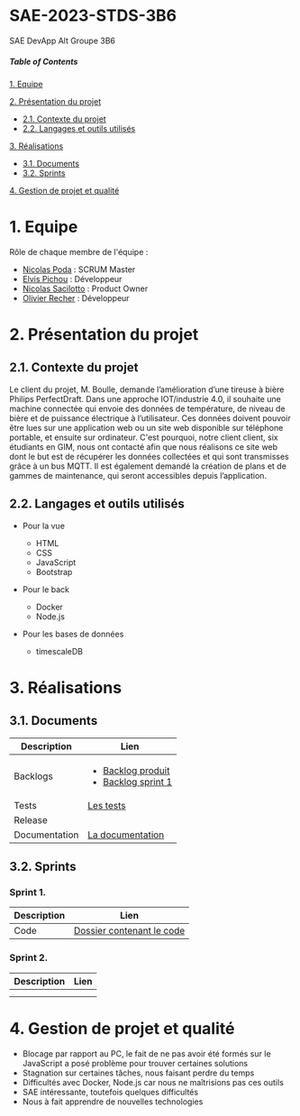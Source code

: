 # SAE-2023-STDS-3B6
SAE DevApp Alt Groupe 3B6

##### Table of Contents  
[1. Equipe](#equipe)  

[2. Présentation du projet](#presentation)
  - [2.1. Contexte du projet](#contexte)
  - [2.2. Langages et outils utilisés](#langages)
  
[3. Réalisations](#realisations)
  - [3.1. Documents](#documents)
  - [3.2. Sprints](#sprints)

[4. Gestion de projet et qualité](#gestion)

<a name="equipe">
 
# 1. Equipe

Rôle de chaque membre de l'équipe :

* [Nicolas Poda](https://github.com/nicolaspoda) : SCRUM Master
* [Elvis Pichou](https://github.com/Eyvos) : Développeur
* [Nicolas Sacilotto](https://github.com/EternalNico) : Product Owner
* [Olivier Recher](https://github.com/OlivierRecher) : Développeur

 <a name="presentation">
 
# 2. Présentation du projet

 <a name="contexte">

## 2.1. Contexte du projet

  Le client du projet, M. Boulle, demande l’amélioration d’une tireuse à bière Philips PerfectDraft. Dans une approche IOT/industrie 4.0, il souhaite une machine connectée qui envoie des données de température, de niveau de bière et de puissance électrique à l’utilisateur. Ces données doivent pouvoir être lues sur une application web ou un site web disponible sur téléphone portable, et ensuite sur ordinateur. C'est pourquoi, notre client client, six étudiants en GIM, nous ont contacté afin que nous réalisons ce site web dont le but est de récupérer les données collectées et qui sont transmisses grâce à un bus MQTT. Il est également demandé la création de plans et de gammes de maintenance, qui seront accessibles depuis l’application.
 
<a name="langages">
  
## 2.2. Langages et outils utilisés

- Pour la vue

  - HTML
  - CSS
  - JavaScript
  - Bootstrap

- Pour le back

  - Docker
  - Node.js

- Pour les bases de données

  - timescaleDB 
  
 <a name="realisations">
 
# 3. Réalisations 

<a name="documents">

## 3.1. Documents

| Description      | Lien |
| ----------- | ----------- |
| Backlogs      | <ul><li>[Backlog produit](https://github.com/nicolaspoda/SAE-ALT-S3-Dev-22-23-STDS-3B-Equipe-6/blob/main/Backlog_produit.pdf)</li><li>[Backlog sprint 1](https://github.com/nicolaspoda/SAE-ALT-S3-Dev-22-23-STDS-3B-Equipe-6/blob/main/Sprint1/Backlogs/BacklogSprint1.pdf)</li>       |
| Tests  |     [Les tests](https://github.com/nicolaspoda/SAE-ALT-S3-Dev-22-23-STDS-3B-Equipe-6/tree/main/Sprint1/test)    |
| Release  |       |
| Documentation  |  [La documentation](https://github.com/nicolaspoda/SAE-ALT-S3-Dev-22-23-STDS-3B-Equipe-6/tree/main/Sprint1/codeV2/src/document)   |
<a name="sprints">
           
## 3.2. Sprints

### Sprint 1.

|  Description     | Lien |
| ----------- | ----------- |
|  Code  |   [Dossier contenant le code](https://github.com/nicolaspoda/SAE-ALT-S3-Dev-22-23-STDS-3B-Equipe-6/tree/main/Sprint1/codeV2)    |

### Sprint 2.

| Description      | Lien |
| ----------- | ----------- |
|       |        |
|     |             |

<a name="gestion">

# 4. Gestion de projet et qualité

* Blocage par rapport au PC, le fait de ne pas avoir été formés sur le JavaScript a posé problème pour trouver certaines solutions
* Stagnation sur certaines tâches, nous faisant perdre du temps
* Difficultés avec Docker, Node.js car nous ne maîtrisions pas ces outils
* SAE intéressante, toutefois quelques difficultés
* Nous à fait apprendre de nouvelles technologies



 


  
  


